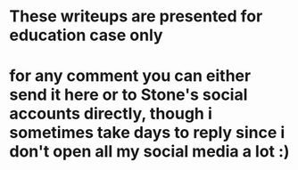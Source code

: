 # These writeups are presented for education case only
# for any comment you can either send it here or to Stone's social accounts directly, though i sometimes take days to reply since i don't open all my social media a lot :)
